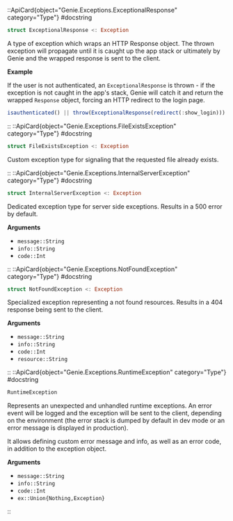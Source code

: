 

::ApiCard{object="Genie.Exceptions.ExceptionalResponse" category="Type"}
#docstring


```julia
struct ExceptionalResponse <: Exception
```

A type of exception which wraps an HTTP Response object. The thrown exception will propagate until it is caught up the app stack or ultimately by Genie and the wrapped response is sent to the client.

**Example**

If the user is not authenticated, an `ExceptionalResponse` is thrown - if the exception is not caught in the app's stack, Genie will catch it and return the wrapped `Response` object, forcing an HTTP redirect to the login page.

```julia
isauthenticated() || throw(ExceptionalResponse(redirect(:show_login)))
```

::
::ApiCard{object="Genie.Exceptions.FileExistsException" category="Type"}
#docstring


```julia
struct FileExistsException <: Exception
```

Custom exception type for signaling that the requested file already exists.

::
::ApiCard{object="Genie.Exceptions.InternalServerException" category="Type"}
#docstring


```julia
struct InternalServerException <: Exception
```

Dedicated exception type for server side exceptions. Results in a 500 error by default.

**Arguments**

  * `message::String`
  * `info::String`
  * `code::Int`

::
::ApiCard{object="Genie.Exceptions.NotFoundException" category="Type"}
#docstring


```julia
struct NotFoundException <: Exception
```

Specialized exception representing a not found resources. Results in a 404 response being sent to the client.

**Arguments**

  * `message::String`
  * `info::String`
  * `code::Int`
  * `resource::String`

::
::ApiCard{object="Genie.Exceptions.RuntimeException" category="Type"}
#docstring


```julia
RuntimeException
```

Represents an unexpected and unhandled runtime exceptions. An error event will be logged and the exception will be sent to the client, depending on the environment (the error stack is dumped by default in dev mode or an error message is displayed in production).

It allows defining custom error message and info, as well as an error code, in addition to the exception object.

**Arguments**

  * `message::String`
  * `info::String`
  * `code::Int`
  * `ex::Union{Nothing,Exception}`

::
